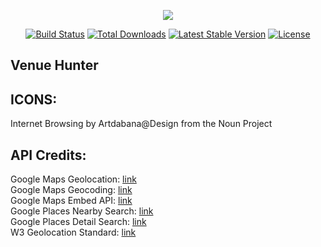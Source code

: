 <p align="center"><img src="https://laravel.com/assets/img/components/logo-laravel.svg"></p>

<p align="center">
<a href="https://travis-ci.org/laravel/framework"><img src="https://travis-ci.org/laravel/framework.svg" alt="Build Status"></a>
<a href="https://packagist.org/packages/laravel/framework"><img src="https://poser.pugx.org/laravel/framework/d/total.svg" alt="Total Downloads"></a>
<a href="https://packagist.org/packages/laravel/framework"><img src="https://poser.pugx.org/laravel/framework/v/stable.svg" alt="Latest Stable Version"></a>
<a href="https://packagist.org/packages/laravel/framework"><img src="https://poser.pugx.org/laravel/framework/license.svg" alt="License"></a>
</p>

## Venue Hunter

ICONS:
----------
Internet Browsing by Artdabana@Design from the Noun Project


API Credits:
---------
Google Maps Geolocation: [link](https://developers.google.com/maps/documentation/javascript/examples/map-geolocation)<br>
Google Maps Geocoding: [link](https://developers.google.com/maps/documentation/geocoding/intro)<br>
Google Maps Embed API: [link](https://developers.google.com/maps/documentation/embed/)<br>
Google Places Nearby Search: [link](https://developers.google.com/places/web-service/search)<br>
Google Places Detail Search: [link](https://developers.google.com/places/web-service/details)<br>
W3 Geolocation Standard: [link](https://dev.w3.org/geo/api/spec-source.html)<br>
